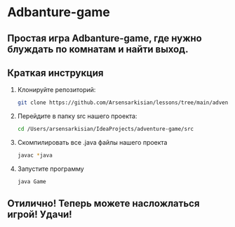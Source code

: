 # Adbanture-game
## Простая игра Adbanture-game, где нужно блуждать по комнатам и найти выход.
## Краткая инструкция
1. Клонируйте репозиторий:

    ```bash
    git clone https://github.com/Arsensarkisian/lessons/tree/main/adventure-game.git
    ```

2. Перейдите в папку src нашего проекта:
   ```bash
   cd /Users/arsensarkisian/IdeaProjects/adventure-game/src
   ```
3. Скомпилировать все  .java файлы нашего проекта
   ```bash
   javac *java
   ```
4. Запустите программу
   ```bash
   java Game
   ```
## Отилично! Теперь можете насложлаться игрой! Удачи!